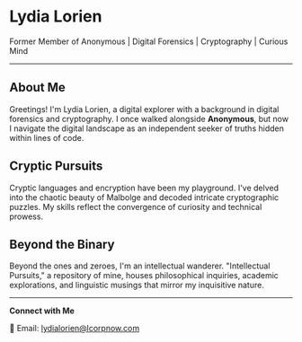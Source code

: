 # Lydia Lorien

Former Member of Anonymous | Digital Forensics | Cryptography | Curious Mind

---

## About Me

Greetings! I'm Lydia Lorien, a digital explorer with a background in digital forensics and cryptography. I once walked alongside **Anonymous**, but now I navigate the digital landscape as an independent seeker of truths hidden within lines of code.

## Cryptic Pursuits

Cryptic languages and encryption have been my playground. I've delved into the chaotic beauty of Malbolge and decoded intricate cryptographic puzzles. My skills reflect the convergence of curiosity and technical prowess.

## Beyond the Binary

Beyond the ones and zeroes, I'm an intellectual wanderer. "Intellectual Pursuits," a repository of mine, houses philosophical inquiries, academic explorations, and linguistic musings that mirror my inquisitive nature.

---

**Connect with Me**

📧 Email: lydialorien@lcorpnow.com


